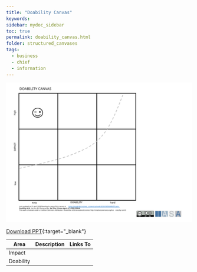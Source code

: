 ```yaml
---
title: "Doability Canvas"
keywords: 
sidebar: mydoc_sidebar
toc: true
permalink: doability_canvas.html
folder: structured_canvases
tags: 
  - business
  - chief
  - information
---
```


![image001](media/doability_canvas001.svg)

[Download PPT](media/ppt/doability_canvas.ppt){:target="_blank"}

| Area | Description | Links To |
| --- | --- | --- |
| Impact |   |   |
| Doability |   |   |